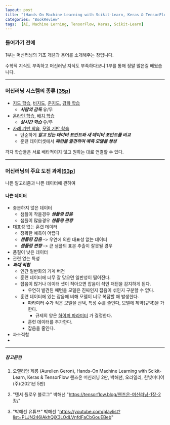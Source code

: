```yaml
---
layout: post
title: "(Hands-On Machine Learning with Scikit-Learn, Keras & TensorFlow) 1. 한눈에 보는 머신러닝"
categories: "BookReview"
tags:  [AI, Machine Lerning, TensorFlow, Keras, Scikit-Learn]
---
```



### 들어가기 전에

1부는 머신러닝의 기초 개념과 용어를 소개해주는 장입니다.

수학적 지식도 부족하고 머신러닝 지식도 부족하다보니 1부를 통해 정말 많은걸 배웠습니다.

---

### 머신러닝 시스템의 종류 [[35p](https://tensorflow.blog/핸즈온-머신러닝-1장-2장/1-3-머신러닝-시스템의-종류/)]

* [지도 학습](https://maizer2.github.io/용어_인공지능/2022/01/24/지도-학습.html), [비지도](https://maizer2.github.io/용어_인공지능/2022/02/01/비지도-학습.html), [준지도](https://maizer2.github.io/용어_인공지능/2022/02/04/준지도-학습.html), [강화 학습](https://maizer2.github.io/용어_인공지능/2022/02/04/강화-학습.html)
  * ***사람의 감독*** 유/무
* [온라인 학습](https://maizer2.github.io/용어_인공지능/2022/01/14/인공지능에서-입력-데이터-스트림이란.html), [배치 학습](https://maizer2.github.io/용어_인공지능/2022/02/04/배치-학습.html)
  * ***실시간 학습*** 유/무
* [사례 기반 학습](https://maizer2.github.io/용어_인공지능/2022/02/05/사례-기반-학습.html), [모델 기반 학습](https://maizer2.github.io/용어_인공지능/2022/02/05/모델-기반-학습.html)
  * 단순하게 ***알고 있는 데이터 포인트와 새 데이터 포인트를 비교***
  * 훈련 데이터셋에서 ***패턴을 발견하여 예측 모델을 생성***

각자 학습들은 서로 배타적이지 않고 원하는 대로 연결할 수 있다.

---

### 머신러닝의 주요 도전 과제[[53p](https://tensorflow.blog/핸즈온-머신러닝-1장-2장/1-4-머신러닝의-주요-도전-과제/)]

나쁜 알고리즘과 나쁜 데이터에 관하여

#### 나쁜 데이터

* 충분하지 않은 데이터
  * 샘플이 작을경우 ***샘플링 잡음***
  * 샘플이 많을경우 ***샘플링 편향***
* 대표성 없는 훈련 데이터
  * 정확한 예측이 어렵다
  * ***샘플링 잡음*** -> 우연에 의한 대표성 없는 데이터
  * ***샘플링 편향*** -> 큰 샘플의 표본 추출이 잘못될 경우
* 품질이 낮은 데이터
* 관련 없는 특성
* ***과대 적합***
  * 인간 일반화의 기계 버전
  * 훈련 데이터에 너무 잘 맞으면 일반성이 떨어진다.
  * 잡음이 많거나 데이터 셋이 적아으면 잡음이 섞인 패턴을 감지하게 된다.
    * 우연히 발견된 패턴을 모델은 진짜인지 잡음이 섞인지 구분할 수 없다.
  * 훈련 데이터에 있는 잡음에 비해 모델이 너무 복잡할 때 발생한다.
    * 파라미터 수가 적은 모델을 선택, 특성 수를 줄인다, 모델에 제약(규약)을 가한다.
      * 규제의 양은 [하이퍼 파라미터](https://maizer2.github.io/용어_인공지능/2022/01/15/인공지능에서-모델-파라미터란.html) 가 결정한다.
    * 훈련 데이터를 추가한다.
    * 잡음을 줄인다.
* 과소적합
* 


---

##### 참고문헌

1) 오렐리앙 제롱 (Aurelien Geron), Hands-On Machine Learning with Scikit-Learn, Keras & TensorFlow 핸즈온 머신러닝 2판, 박해선, 오라일리, 한빛미디어(주)(2021년 5판)

2) "텐서 플로우 블로그" 박해선 "https://tensorflow.blog/핸즈온-머신러닝-1장-2장/"

3) "박해선 유튜브" 박해선 "https://youtube.com/playlist?list=PLJN246lAkhQjX3LOdLVnfdFaCbGouEBeb"
